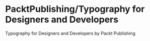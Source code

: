 # PacktPublishing/Typography for Designers and Developers
 Typography for Designers and Developers by Packt Publishing
